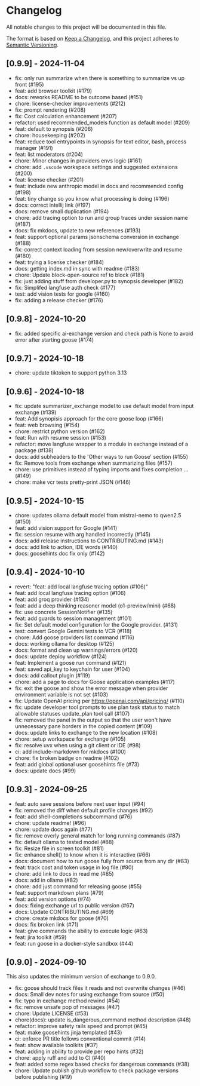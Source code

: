 # Changelog

All notable changes to this project will be documented in this file.

The format is based on [Keep a Changelog](https://keepachangelog.com/en/1.1.0/),
and this project adheres to [Semantic Versioning](https://semver.org/spec/v2.0.0.html).

## [0.9.9] - 2024-11-04
- fix: only run summarize when there is something to summarize vs up front (#195)
- feat: add browser toolkit (#179)
- docs: reworks README to be outcome based (#151)
- chore: license-checker improvements (#212)
- fix: prompt rendering (#208)
- fix: Cost calculation enhancement (#207)
- refactor: used recommended_models function  as default model (#209)
- feat: default to synopsis (#206)
- chore: housekeeping (#202)
- feat: reduce tool entrypoints in synopsis for text editor, bash, process manager (#191)
- feat: list moderators (#204)
- chore: Minor changes in providers envs logic (#161)
- chore: add `.vscode` workspace settings and suggested extensions (#200)
- feat: license checker (#201)
- feat: include new anthropic model in docs and recommended config (#198)
- feat: tiny change so you know what processing is doing (#196)
- docs: correct intellij link (#197)
- docs: remove small duplication (#194)
- chore: add tracing option to run and group traces under session name (#187)
- docs: fix mkdocs, update to new references (#193)
- feat: support optional params jsonschema conversion in exchange (#188)
- fix: correct context loading from session new/overwrite and resume (#180)
- feat: trying a license checker (#184)
- docs: getting index.md in sync with readme (#183)
- chore: Update block-open-source ref to block (#181)
- fix: just adding stuff from developer.py to synopsis developer (#182)
- fix: Simplifed langfuse auth check (#177)
- test: add vision tests for google (#160)
- fix: adding a release checker (#176)

## [0.9.8] - 2024-10-20
- fix: added specific ai-exchange version and check path is None to avoid error after starting goose (#174)

## [0.9.7] - 2024-10-18
- chore: update tiktoken to support python 3.13

## [0.9.6] - 2024-10-18
- fix: update summarizer_exchange model to use default model from input exchange (#139)
- feat: Add synopisis approach for the core goose loop (#166)
- feat: web browsing (#154)
- chore: restrict python version (#162)
- feat: Run with resume session (#153)
- refactor: move langfuse wrapper to a module in exchange instead of a package (#138)
- docs: add subheaders to the 'Other ways to run Goose' section (#155)
- fix: Remove tools from exchange when summarizing files (#157)
- chore: use primitives instead of typing imports and fixes completion … (#149)
- chore: make vcr tests pretty-print JSON (#146)

## [0.9.5] - 2024-10-15
- chore: updates ollama default model from mistral-nemo to qwen2.5 (#150)
- feat: add vision support for Google (#141)
- fix: session resume with arg handled incorrectly (#145)
- docs: add release instructions to CONTRIBUTING.md (#143)
- docs: add link to action, IDE words (#140)
- docs: goosehints doc fix only (#142)

## [0.9.4] - 2024-10-10

- revert: "feat: add local langfuse tracing option (#106)"
- feat: add local langfuse tracing option (#106)
- feat: add groq provider (#134)
- feat: add a deep thinking reasoner model (o1-preview/mini) (#68)
- fix: use concrete SessionNotifier (#135)
- feat: add guards to session management (#101)
- fix: Set default model configuration for the Google provider. (#131)
- test: convert Google Gemini tests to VCR (#118)
- chore: Add goose providers list command (#116)
- docs: working ollama for desktop (#125)
- docs: format and clean up warnings/errors (#120)
- docs: update deploy workflow (#124)
- feat: Implement a goose run command (#121)
- feat: saved api_key to keychain for user (#104)
- docs: add callout plugin (#119)
- chore: add a page to docs for Goose application examples (#117)
- fix: exit the goose and show the error message when provider environment variable is not set (#103)
- fix: Update OpenAI pricing per https://openai.com/api/pricing/ (#110)
- fix: update developer tool prompts to use plan task status to match allowable statuses update_plan tool call (#107)
- fix: removed the panel in the output so that the user won't have unnecessary pane borders in the copied content (#109)
- docs: update links to exchange to the new location (#108)
- chore: setup workspace for exchange (#105)
- fix: resolve uvx when using a git client or IDE (#98)
- ci: add include-markdown for mkdocs (#100)
- chore: fix broken badge on readme (#102)
- feat: add global optional user goosehints file (#73)
- docs: update docs (#99)

## [0.9.3] - 2024-09-25

- feat: auto save sessions before next user input (#94)
- fix: removed the diff when default profile changes (#92)
- feat: add shell-completions subcommand (#76)
- chore: update readme! (#96)
- chore: update docs again (#77)
- fix: remove overly general match for long running commands (#87)
- fix: default ollama to tested model (#88)
- fix: Resize file in screen toolkit (#81)
- fix: enhance shell() to know when it is interactive (#66)
- docs: document how to run goose fully from source from any dir (#83)
- feat: track cost and token usage in log file (#80)
- chore: add link to docs in read me (#85)
- docs: add in ollama (#82)
- chore: add just command for releasing goose (#55)
- feat: support markdown plans  (#79)
- feat: add version options (#74)
- docs: fixing exchange url to public version (#67)
- docs: Update CONTRIBUTING.md (#69)
- chore: create mkdocs for goose (#70)
- docs: fix broken link (#71)
- feat: give commands the ability to execute logic (#63)
- feat: jira toolkit (#59)
- feat: run goose in a docker-style sandbox (#44)

## [0.9.0] - 2024-09-10

This also updates the minimum version of exchange to 0.9.0.

- fix: goose should track files it reads and not overwrite changes (#46)
- docs: Small dev notes for using exchange from source (#50)
- fix: typo in exchange method rewind (#54)
- fix: remove unsafe pop of messages (#47)
- chore: Update LICENSE (#53)
- chore(docs): update is_dangerous_command method description (#48)
- refactor: improve safety rails speed and prompt (#45)
- feat: make goosehints jinja templated (#43)
- ci: enforce PR title follows conventional commit (#14)
- feat: show available toolkits (#37)
- feat: adding in ability to provide per repo hints (#32)
- chore: apply ruff and add to CI (#40)
- feat: added some regex based checks for dangerous commands (#38)
- chore: Update publish github workflow to check package versions before publishing (#19)
